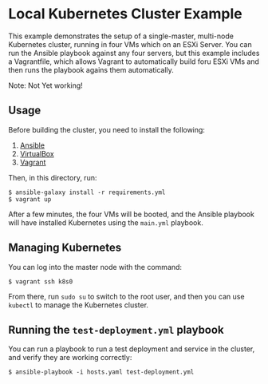 # Local Kubernetes Cluster Example

This example demonstrates the setup of a single-master, multi-node Kubernetes cluster, running in four VMs which on an ESXi Server. You can run the Ansible playbook against any four servers, but this example includes a Vagrantfile, which allows Vagrant to automatically build foru ESXi VMs and then runs the playbook agains them automatically.

Note: Not Yet working!

## Usage

Before building the cluster, you need to install the following:

  1. [Ansible](https://docs.ansible.com/ansible/latest/installation_guide/intro_installation.html)
  2. [VirtualBox](https://www.virtualbox.org/wiki/Downloads)
  3. [Vagrant](https://www.vagrantup.com/downloads.html)

Then, in this directory, run:

    $ ansible-galaxy install -r requirements.yml
    $ vagrant up

After a few minutes, the four VMs will be booted, and the Ansible playbook will have installed Kubernetes using the `main.yml` playbook.

## Managing Kubernetes

You can log into the master node with the command:

    $ vagrant ssh k8s0

From there, run `sudo su` to switch to the root user, and then you can use `kubectl` to manage the Kubernetes cluster.

## Running the `test-deployment.yml` playbook

You can run a playbook to run a test deployment and service in the cluster, and verify they are working correctly:

    $ ansible-playbook -i hosts.yaml test-deployment.yml
